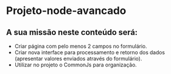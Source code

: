 # Projeto-node-avancado

## A sua missão neste conteúdo será:

- Criar página com pelo menos 2 campos no formulário.
- Criar nova interface para processamento e retorno dos dados (apresentar valores enviados através do formulário).
- Utilizar no projeto o CommonJs para organização.
